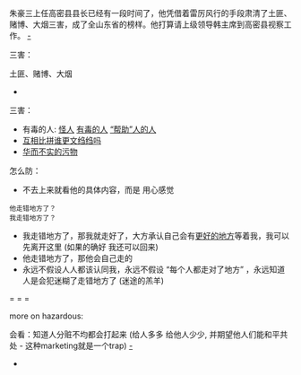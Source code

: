 
朱豪三上任高密县县长已经有一段时间了，他凭借着雷厉风行的手段肃清了土匪、赌博、大烟三害，成了全山东省的榜样。他打算请上级领导韩主席到高密县视察工作。
[-](http://www.kuyv.cn/news/1759_13.html)

三害：

土匪、赌博、大烟

-


三害：
- 有毒的人: [怪人](https://github.com/7900ms/000nottheater_deserted_systemlibrary/blob/master/supplementary/chain-对文诌诌的词.md#为什么人家要用一个文绉绉的词) [有毒的人](https://github.com/7900ms/000nottheater_deserted_systemlibrary/blob/master/supplementary/slang-FUD.md#这个人有毒!) [“帮助”人的人](https://github.com/7900ms/000nottheater_deserted_systemlibrary/blob/master/supplementary/chain-call.md)
- [互相比拼谁更文绉绉吗](https://github.com/7900ms/000nottheater_deserted_systemlibrary/blob/master/small/正当防卫.md#文字是无力的。文绉绉是华而不实的污物是三害之一，我也不学它。别人看的东西,我不需要看,我只看侦探游记)
- [华而不实的污物](https://github.com/7900ms/000nottheater_deserted_systemlibrary/blob/master/supplementary/term-躲避后-侦探游记.md#华而不实的污物)

怎么防：
- 不去上来就看他的具体内容，而是 用心感觉
```
他走错地方了？
我走错地方了？
```
- 我走错地方了，那我就走好了，大方承认自己会有[更好的地方](https://github.com/7900ms/000nottheater_deserted_systemlibrary/blob/master/supplementary/term-Finder-你可能来错地方了.md)等着我，我可以先离开这里 (如果的确好 我还可以回来)
- 他走错地方了，那他会自己走的
- 永远不假设人人都该认同我，永远不假设 “每个人都走对了地方” ，永远知道人是会犯迷糊了走错地方了 (迷途的羔羊)

= = =

more on hazardous:

会看：知道人分赃不均都会打起来 (给人多多 给他人少少, 并期望他人们能和平共处 - 这种marketing就是一个trap) [-](https://twitter.com/anthonyVslater/status/870496531467522049)

-
